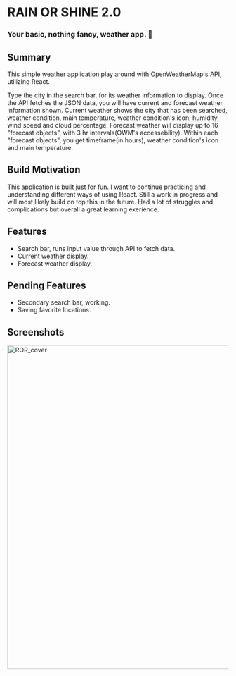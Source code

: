 # RAIN OR SHINE 2.0
### Your basic, nothing fancy, weather app. :grimacing:

## Summary
This simple weather application play around with OpenWeatherMap's API, utilizing React. 

Type the city in the search bar, for its weather information to display. Once the API fetches the JSON data, you will have current and forecast weather information shown. Current weather shows the city that has been searched, weather condition, main temperature, weather condition's icon, humidity, wind speed and cloud percentage. Forecast weather will display up to 16 "forecast objects", with 3 hr intervals(OWM's accessebility). Within each "forecast objects", you get timeframe(in hours), weather condition's icon and  main temperature. 

## Build Motivation
This application is built just for fun. I want to continue practicing and understanding different ways of using React.  Still a work in progress and will most likely build on top this in the future. Had a lot of struggles and complications but overall a great learning exerience. 

## Features
- Search bar, runs input value through API to fetch data. 
- Current weather display. 
- Forecast weather display. 

## Pending Features
- Secondary search bar, working. 
- Saving favorite locations. 

## Screenshots
<img width="735" alt="ROR_cover" src="https://user-images.githubusercontent.com/29678190/63978407-42663880-ca84-11e9-9969-f72a0c526312.png">

